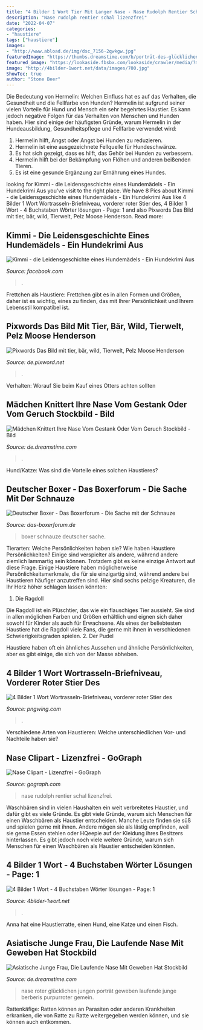 ```yaml
---
title: "4 Bilder 1 Wort Tier Mit Langer Nase - Nase Rudolph Rentier Schal Lizenzfrei"
description: "Nase rudolph rentier schal lizenzfrei"
date: "2022-04-07"
categories:
- "haustiere"
tags: ["haustiere"]
images:
- "http://www.abload.de/img/dsc_7156-2qwkgw.jpg"
featuredImage: "https://thumbs.dreamstime.com/b/porträt-des-glücklichen-jungen-mit-roter-nase-36084815.jpg"
featured_image: "https://lookaside.fbsbx.com/lookaside/crawler/media/?media_id=111464771116273"
image: "http://4bilder-1wort.net/data/images/700.jpg"
ShowToc: true
author: "Stone Beer"
---
```



Die Bedeutung von Hermelin: Welchen Einfluss hat es auf das Verhalten, die Gesundheit und die Fellfarbe von Hunden?
Hermelin ist aufgrund seiner vielen Vorteile für Hund und Mensch ein sehr begehrtes Haustier. Es kann jedoch negative Folgen für das Verhalten von Menschen und Hunden haben. Hier sind einige der häufigsten Gründe, warum Hermelin in der Hundeausbildung, Gesundheitspflege und Fellfarbe verwendet wird:
1) Hermelin hilft, Angst oder Angst bei Hunden zu reduzieren.
2) Hermelin ist eine ausgezeichnete Fellquelle für Hundeschwänze.
3) Es hat sich gezeigt, dass es hilft, das Gehör bei Hunden zu verbessern.
4) Hermelin hilft bei der Bekämpfung von Flöhen und anderen beißenden Tieren.
5) Es ist eine gesunde Ergänzung zur Ernährung eines Hundes.

	

		
looking for Kimmi - die Leidensgeschichte eines Hundemädels - Ein Hundekrimi Aus you've visit to the right place. We have 8 Pics about Kimmi - die Leidensgeschichte eines Hundemädels - Ein Hundekrimi Aus like 4 Bilder 1 Wort Wortrasseln-Briefniveau, vorderer roter Stier des, 4 Bilder 1 Wort - 4 Buchstaben Wörter lösungen - Page: 1 and also Pixwords Das Bild mit tier, bär, wild, Tierwelt, Pelz Moose Henderson. Read more:
		
    
## Kimmi - Die Leidensgeschichte Eines Hundemädels - Ein Hundekrimi Aus

<img loading=lazy src="https://lookaside.fbsbx.com/lookaside/crawler/media/?media_id=111464771116273" onerror="this.onerror=null;this.src='https://tse3.mm.bing.net/th?id=OIP.Mxqer8eJMpWFRtAlW9ux9QAAAA&amp;pid=15.1';" alt="Kimmi - die Leidensgeschichte eines Hundemädels - Ein Hundekrimi Aus">

_Source: facebook.com_

>. 

	

Frettchen als Haustiere: Frettchen gibt es in allen Formen und Größen, daher ist es wichtig, eines zu finden, das mit Ihrer Persönlichkeit und Ihrem Lebensstil kompatibel ist.

    
## Pixwords Das Bild Mit Tier, Bär, Wild, Tierwelt, Pelz Moose Henderson

<img loading=lazy src="https://de.pixword.net/image-WOLVERINE_151.jpg" onerror="this.onerror=null;this.src='https://tse3.mm.bing.net/th?id=OIP.vGhMvvLNLsrcH0n2sYTLcwHaHa&amp;pid=15.1';" alt="Pixwords Das Bild mit tier, bär, wild, Tierwelt, Pelz Moose Henderson">

_Source: de.pixword.net_

>. 

	

Verhalten: Worauf Sie beim Kauf eines Otters achten sollten

    
## Mädchen Knittert Ihre Nase Vom Gestank Oder Vom Geruch Stockbild - Bild

<img loading=lazy src="https://thumbs.dreamstime.com/b/mädchen-knittert-ihre-nase-vom-gestank-oder-vom-geruch-85288189.jpg" onerror="this.onerror=null;this.src='https://tse2.mm.bing.net/th?id=OIP.UXIG_VwFlLeEDKEWet1AZAHaE7&amp;pid=15.1';" alt="Mädchen Knittert Ihre Nase Vom Gestank Oder Vom Geruch Stockbild - Bild">

_Source: de.dreamstime.com_

>. 

	

Hund/Katze: Was sind die Vorteile eines solchen Haustieres?

    
## Deutscher Boxer - Das Boxerforum - Die Sache Mit Der Schnauze

<img loading=lazy src="http://www.abload.de/img/dsc_7156-2qwkgw.jpg" onerror="this.onerror=null;this.src='https://tse1.mm.bing.net/th?id=OIP.I8qtA-lX7cIQdV9tyKzdogHaE7&amp;pid=15.1';" alt="Deutscher Boxer - Das Boxerforum - Die Sache mit der Schnauze">

_Source: das-boxerforum.de_

>boxer schnauze deutscher sache. 

	

Tierarten: Welche Persönlichkeiten haben sie?
Wie haben Haustiere Persönlichkeiten? Einige sind verspielter als andere, während andere ziemlich lammartig sein können. Trotzdem gibt es keine einzige Antwort auf diese Frage. Einige Haustiere haben möglicherweise Persönlichkeitsmerkmale, die für sie einzigartig sind, während andere bei Haustieren häufiger anzutreffen sind. Hier sind sechs pelzige Kreaturen, die Ihr Herz höher schlagen lassen könnten:

1. Die Ragdoll

Die Ragdoll ist ein Plüschtier, das wie ein flauschiges Tier aussieht. Sie sind in allen möglichen Farben und Größen erhältlich und eignen sich daher sowohl für Kinder als auch für Erwachsene. Als eines der beliebtesten Haustiere hat die Ragdoll viele Fans, die gerne mit ihnen in verschiedenen Schwierigkeitsgraden spielen.
2. Der Pudel

Haustiere haben oft ein ähnliches Aussehen und ähnliche Persönlichkeiten, aber es gibt einige, die sich von der Masse abheben.

    
## 4 Bilder 1 Wort Wortrasseln-Briefniveau, Vorderer Roter Stier Des

<img loading=lazy src="https://w7.pngwing.com/pngs/412/612/png-transparent-4-pics-1-word-word-whizzle-letter-level-anger-front-red-bull-game-mammal-animals.png" onerror="this.onerror=null;this.src='https://tse4.mm.bing.net/th?id=OIP.invF4R43-tOCCJevufGoDwHaGJ&amp;pid=15.1';" alt="4 Bilder 1 Wort Wortrasseln-Briefniveau, vorderer roter Stier des">

_Source: pngwing.com_

>. 

	

Verschiedene Arten von Haustieren: Welche unterschiedlichen Vor- und Nachteile haben sie?

    
## Nase Clipart - Lizenzfrei - GoGraph

<img loading=lazy src="https://grid.gograph.com/rudolph-rentier-rote-nase-hut-schal-Vektor-Illustration_gg62954953.jpg" onerror="this.onerror=null;this.src='https://tse2.mm.bing.net/th?id=OIP.na7Eflgoqijb-coqR5NewgAAAA&amp;pid=15.1';" alt="Nase Clipart - Lizenzfrei - GoGraph">

_Source: gograph.com_

>nase rudolph rentier schal lizenzfrei. 

	

Waschbären sind in vielen Haushalten ein weit verbreitetes Haustier, und dafür gibt es viele Gründe.
Es gibt viele Gründe, warum sich Menschen für einen Waschbären als Haustier entscheiden. Manche Leute finden sie süß und spielen gerne mit ihnen. Andere mögen sie als lästig empfinden, weil sie gerne Essen stehlen oder HQeepie auf der Kleidung ihres Besitzers hinterlassen. Es gibt jedoch noch viele weitere Gründe, warum sich Menschen für einen Waschbären als Haustier entscheiden könnten.

    
## 4 Bilder 1 Wort - 4 Buchstaben Wörter Lösungen - Page: 1

<img loading=lazy src="http://4bilder-1wort.net/data/images/700.jpg" onerror="this.onerror=null;this.src='https://tse2.mm.bing.net/th?id=OIP.s1KD-hE1kvaLS8M4ERvSegAAAA&amp;pid=15.1';" alt="4 Bilder 1 Wort - 4 Buchstaben Wörter lösungen - Page: 1">

_Source: 4bilder-1wort.net_

>. 

	

Anna hat eine Haustierratte, einen Hund, eine Katze und einen Fisch.

    
## Asiatische Junge Frau, Die Laufende Nase Mit Geweben Hat Stockbild

<img loading=lazy src="https://thumbs.dreamstime.com/b/porträt-des-glücklichen-jungen-mit-roter-nase-36084815.jpg" onerror="this.onerror=null;this.src='https://tse4.mm.bing.net/th?id=OIP.nLDVMrFDwCcHUzHcEY_5DwHaE7&amp;pid=15.1';" alt="Asiatische Junge Frau, Die Laufende Nase Mit Geweben Hat Stockbild">

_Source: de.dreamstime.com_

>nase roter glücklichen jungen porträt geweben laufende junge berberis purpurroter gemein. 

	

Rattenkäfige: Ratten können an Parasiten oder anderen Krankheiten erkranken, die von Ratte zu Ratte weitergegeben werden können, und sie können auch entkommen.

